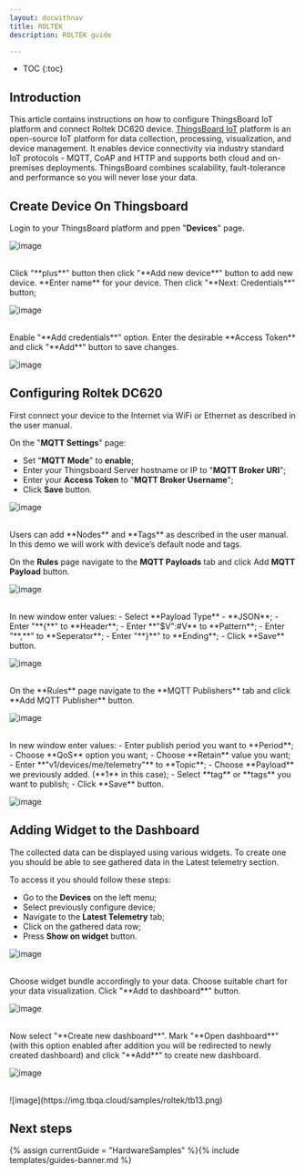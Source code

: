 ```yaml
---
layout: docwithnav
title: ROLTEK
description: ROLTEK guide

---
```


* TOC
{:toc}

## Introduction

This article contains instructions on how to configure ThingsBoard IoT platform and connect Roltek DC620 device. 
[ThingsBoard IoT](https://thingsboard.io/) platform is an open-source IoT platform for data collection, processing, visualization, and device management. 
It enables device connectivity via industry standard IoT protocols - MQTT, CoAP and HTTP and supports both cloud and on-premises deployments. 
ThingsBoard combines scalability, fault-tolerance and performance so you will never lose your data.

## Create Device On Thingsboard

Login to your ThingsBoard platform and ppen "**Devices**" page.

![image](https://img.tbqa.cloud/samples/roltek/tb1.png)

<br>
Click "**plus**" button then click "**Add new device**" button to add new device.
**Enter name** for your device. Then click "**Next: Credentials**" button;

![image](https://img.tbqa.cloud/samples/roltek/tb3.png)

<br>
Enable "**Add credentials**" option. Enter the desirable **Access Token** and click "**Add**" button to save changes.

![image](https://img.tbqa.cloud/samples/roltek/tb4.png)

## Configuring Roltek DC620

First connect your device to the Internet via WiFi or Ethernet as described in the user manual.

On the "**MQTT Settings**" page: 
 - Set "**MQTT Mode**" to **enable**;
 - Enter your Thingsboard Server hostname or IP to "**MQTT Broker URI**";
 - Enter your **Access Token** to "**MQTT Broker Username**";
 - Click **Save** button.

![image](https://img.tbqa.cloud/samples/roltek/tb5.png)

<br>
Users can add **Nodes** and **Tags** as described in the user manual. In this demo we will work with device’s default node and tags.

On the **Rules** page navigate to the **MQTT Payloads** tab and click Add **MQTT Payload** button.

![image](https://img.tbqa.cloud/samples/roltek/tb6.png)

<br>
In new window enter values:
 - Select **Payload Type** - **JSON**;
 - Enter "**{**" to **Header**;
 - Enter **"$V":#V** to **Pattern**;
 - Enter "**,**" to **Seperator**;
 - Enter "**}**" to **Ending**;
 - Click **Save** button.

![image](https://img.tbqa.cloud/samples/roltek/tb7.png)

<br>
On the **Rules** page navigate to the **MQTT Publishers** tab and click **Add MQTT Publisher** button.

![image](https://img.tbqa.cloud/samples/roltek/tb8.png)

<br>
In new window enter values:
 - Enter publish period you want to **Period**;
 - Choose **QoS** option you want;
 - Choose **Retain** value you want;
 - Enter **"v1/devices/me/telemetry"** to **Topic**;
 - Choose **Payload** we previously added. (**1** in this case);
 - Select **tag** or **tags** you want to publish;
 - Click **Save** button.

![image](https://img.tbqa.cloud/samples/roltek/tb9.png)

## Adding Widget to the Dashboard

The collected data can be displayed using various widgets. To create one you should be able to see gathered data in the Latest telemetry section.

To access it you should follow these steps:
 - Go to the **Devices** on the left menu;
 - Select previously configure device;
 - Navigate to the **Latest Telemetry** tab;
 - Click on the gathered data row;
 - Press **Show on widget** button.

![image](https://img.tbqa.cloud/samples/roltek/tb10.png)

<br>
Choose widget bundle accordingly to your data. Choose suitable chart for your data visualization. Click "**Add to dashboard**" button.

![image](https://img.tbqa.cloud/samples/roltek/tb11.png)

<br>
Now select "**Create new dashboard**". Mark "**Open dashboard**" (with this option enabled after addition you will be redirected to newly created dashboard) and click "**Add**" to create new dashboard.

![image](https://img.tbqa.cloud/samples/roltek/tb12.png)

<br>
![image](https://img.tbqa.cloud/samples/roltek/tb13.png)

## Next steps

{% assign currentGuide = "HardwareSamples" %}{% include templates/guides-banner.md %}
